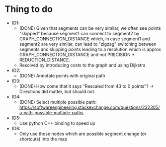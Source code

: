 # Thing to do

* ID1:
  * (DONE) Given that segments can be very similar, we often see points "skipped" because segment1 can connect to segment2 by GRAPH_CONNECTION_DISTANCE which, in case segment1 and segment2 are very similar, can lead to "zigzag" switching between segments and skipping points leading to a resolution which is approx GRAPH_CONNECTION_DISTANCE and not PRECISION * REDUCTION_DISTANCE.
  * Resolved by introducing costs to the graph and using Dijkstra
* ID2:
  * (DONE) Annotate points with original path
* ID3:
  * (DONE) How come that it says "Rescaled from 43 to 0 points"? -> Directions did matter, but should not.
* ID4:
  * (DONE) Select multiple possible path: https://softwareengineering.stackexchange.com/questions/232305/a-with-possible-multiple-paths
* ID5:
  * Use python C++ binding to speed up
* ID6:
  * Only use those nodes which are possible segment change (or shortcuts) into the map

